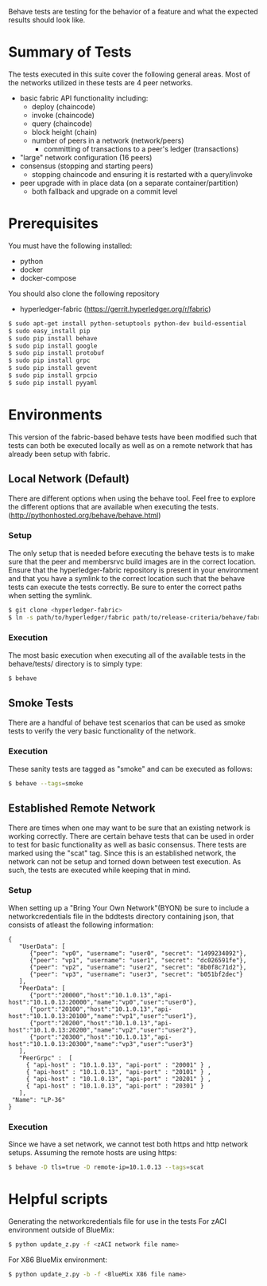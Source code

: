 Behave tests are testing for the behavior of a feature and what the expected results should look like. 

# Summary of Tests
The tests executed in this suite cover the following general areas. Most of the networks utilized in these tests are 4 peer networks.
* basic fabric API functionality including:
	* deploy (chaincode)
	* invoke (chaincode)
	* query (chaincode)
	* block height (chain)
	* number of peers in a network (network/peers)
        * committing of transactions to a peer's ledger (transactions)
* "large" network configuration (16 peers)
* consensus (stopping and starting peers)
	* stopping chaincode and ensuring it is restarted with a query/invoke
* peer upgrade with in place data (on a separate container/partition)
	* both fallback and upgrade on a commit level

# Prerequisites
You must have the following installed:
* python
* docker
* docker-compose

You should also clone the following repository
* hyperledger-fabric (https://gerrit.hyperledger.org/r/fabric)

```sh
$ sudo apt-get install python-setuptools python-dev build-essential
$ sudo easy_install pip
$ sudo pip install behave
$ sudo pip install google
$ sudo pip install protobuf
$ sudo pip install grpc
$ sudo pip install gevent
$ sudo pip install grpcio
$ sudo pip install pyyaml
```

# Environments
This version of the fabric-based behave tests have been modified such that tests can both be executed locally as well as on a remote network that has already been setup with fabric.

## Local Network (Default)
There are different options when using the behave tool. Feel free to explore the different options that are available when executing the tests. (http://pythonhosted.org/behave/behave.html)

### Setup
The only setup that is needed before executing the behave tests is to make sure that the peer and membersrvc build images are in the correct location. Ensure that the hyperledger-fabric repository is present in your environment and that you have a symlink to the correct location such that the behave tests can execute the tests correctly. Be sure to enter the correct paths when setting the symlink.

```sh
$ git clone <hyperledger-fabric>
$ ln -s path/to/hyperledger/fabric path/to/release-criteria/behave/fabric
```

### Execution
The most basic execution when executing all of the available tests in the behave/tests/ directory is to simply type:
```sh
$ behave
```

## Smoke Tests
There are a handful of behave test scenarios that can be used as smoke tests to verify the very basic functionality of the network. 

### Execution
These sanity tests are tagged as "smoke" and can be executed as follows:
```sh
$ behave --tags=smoke
```

## Established Remote Network
There are times when one may want to be sure that an existing network is working correctly. There are certain behave tests that can be used in order to test for basic functionality as well as basic consensus. There tests are marked using the "scat" tag. Since this is an established network, the network can not be setup and torned down between test execution. As such, the tests are executed while keeping that in mind.

### Setup
When setting up a "Bring Your Own Network"(BYON) be sure to include a networkcredentials file in the bddtests directory containing json, that consists of atleast the following information:

```
{
   "UserData": [
      {"peer": "vp0", "username": "user0", "secret": "1499234092"}, 
      {"peer": "vp1", "username": "user1", "secret": "dc026591fe"}, 
      {"peer": "vp2", "username": "user2", "secret": "8b0f8c71d2"}, 
      {"peer": "vp3", "username": "user3", "secret": "b051bf2dec"}
   ], 
   "PeerData": [
      {"port":"20000","host":"10.1.0.13","api-host":"10.1.0.13:20000","name":"vp0","user":"user0"},
      {"port":"20100","host":"10.1.0.13","api-host":"10.1.0.13:20100","name":"vp1","user":"user1"},
      {"port":"20200","host":"10.1.0.13","api-host":"10.1.0.13:20200","name":"vp2","user":"user2"},
      {"port":"20300","host":"10.1.0.13","api-host":"10.1.0.13:20300","name":"vp3","user":"user3"}
   ], 
   "PeerGrpc" :  [
     { "api-host" : "10.1.0.13", "api-port" : "20001" } , 
     { "api-host" : "10.1.0.13", "api-port" : "20101" } , 
     { "api-host" : "10.1.0.13", "api-port" : "20201" } , 
     { "api-host" : "10.1.0.13", "api-port" : "20301" } 
   ],
 "Name": "LP-36" 
} 
```

### Execution
Since we have a set network, we cannot test both https and http network setups. Assuming the remote hosts are using https:
```sh
$ behave -D tls=true -D remote-ip=10.1.0.13 --tags=scat
```

# Helpful scripts
Generating the networkcredentials file for use in the tests
For zACI environment outside of BlueMix:
```sh
$ python update_z.py -f <zACI network file name>
```

For X86 BlueMix environment:
```sh
$ python update_z.py -b -f <BlueMix X86 file name>
```

